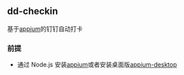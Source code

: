 ## dd-checkin

基于[appium](https://github.com/appium/appium)的钉钉自动打卡

### 前提

- 通过 Node.js 安装[appium](https://github.com/appium/appium)或者安装桌面版[appium-desktop](https://github.com/appium/appium-desktop)
